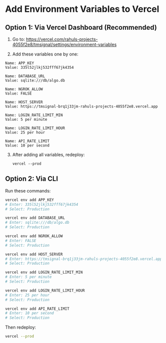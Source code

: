 # Add Environment Variables to Vercel

## Option 1: Via Vercel Dashboard (Recommended)

1. Go to: https://vercel.com/rahuls-projects-4055f2e8/tmsignal/settings/environment-variables

2. Add these variables one by one:

```
Name: APP_KEY
Value: 335l52jlkj532fff67jk4354

Name: DATABASE_URL
Value: sqlite:///db/algo.db

Name: NGROK_ALLOW
Value: FALSE

Name: HOST_SERVER
Value: https://tmsignal-brq1j33jm-rahuls-projects-4055f2e8.vercel.app

Name: LOGIN_RATE_LIMIT_MIN
Value: 5 per minute

Name: LOGIN_RATE_LIMIT_HOUR
Value: 25 per hour

Name: API_RATE_LIMIT
Value: 10 per second
```

3. After adding all variables, redeploy:
   ```
   vercel --prod
   ```

## Option 2: Via CLI

Run these commands:

```bash
vercel env add APP_KEY
# Enter: 335l52jlkj532fff67jk4354
# Select: Production

vercel env add DATABASE_URL
# Enter: sqlite:///db/algo.db
# Select: Production

vercel env add NGROK_ALLOW
# Enter: FALSE
# Select: Production

vercel env add HOST_SERVER
# Enter: https://tmsignal-brq1j33jm-rahuls-projects-4055f2e8.vercel.app
# Select: Production

vercel env add LOGIN_RATE_LIMIT_MIN
# Enter: 5 per minute
# Select: Production

vercel env add LOGIN_RATE_LIMIT_HOUR
# Enter: 25 per hour
# Select: Production

vercel env add API_RATE_LIMIT
# Enter: 10 per second
# Select: Production
```

Then redeploy:
```bash
vercel --prod
```
